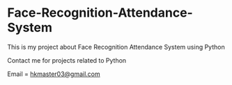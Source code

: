 # Face-Recognition-Attendance-System
This is my project about Face Recognition Attendance System using Python 

Contact me for projects related to Python 

Email  =   hkmaster03@gmail.com

